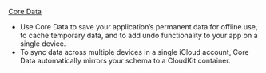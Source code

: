 [Core Data](https://developer.apple.com/documentation/coredata/)

* Use Core Data to save your application’s permanent data for offline use, to cache temporary data, and to add undo functionality to your app on a single device.
* To sync data across multiple devices in a single iCloud account, Core Data automatically mirrors your schema to a CloudKit container.
